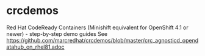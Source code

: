 # crcdemos
Red Hat CodeReady Containers (Minishift equivalent for OpenShift 4.1 or newer)  - step-by-step demo guides
See https://github.com/marcredhat/crcdemos/blob/master/crc_agnosticd_opendatahub_on_rhel81.adoc

